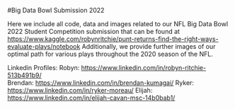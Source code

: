 #Big Data Bowl Submission 2022

Here we include all code, data and images related to our NFL Big Data Bowl 2022 Student Competition submission that can be found at https://www.kaggle.com/robynritchie/punt-returns-find-the-right-ways-evaluate-plays/notebook 
Additionally, we provide further images of our optimal path for various plays throughout the 2020 season of the NFL.

Linkedin Profiles:
Robyn: https://www.linkedin.com/in/robyn-ritchie-513b491b9/ \
Brendan: https://www.linkedin.com/in/brendan-kumagai/
Ryker: https://www.linkedin.com/in/ryker-moreau/
Elijah: https://www.linkedin.com/in/elijah-cavan-msc-14b0bab1/



